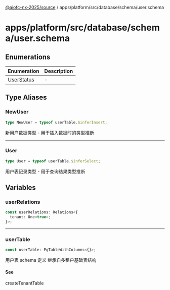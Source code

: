 [@aiofc-nx-2025/source](../../../../../../index.md) / apps/platform/src/database/schema/user.schema

# apps/platform/src/database/schema/user.schema

## Enumerations

| Enumeration | Description |
| ------ | ------ |
| [UserStatus](enumerations/UserStatus.md) | - |

## Type Aliases

### NewUser

```ts
type NewUser = typeof userTable.$inferInsert;
```

新用户数据类型 - 用于插入数据时的类型推断

***

### User

```ts
type User = typeof userTable.$inferSelect;
```

用户表记录类型 - 用于查询结果类型推断

## Variables

### userRelations

```ts
const userRelations: Relations<{
  tenant: One<true>;
}>;
```

***

### userTable

```ts
const userTable: PgTableWithColumns<{}>;
```

用户表 schema 定义
继承自多租户基础表结构

#### See

createTenantTable
